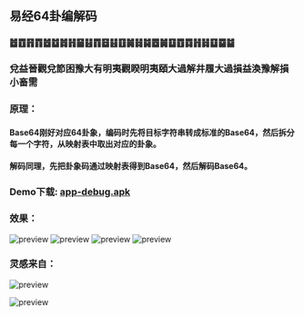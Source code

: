 ## 易经64卦编解码 
### ䷹䷩䷢䷓䷹䷻䷮䷏䷍䷣䷓䷥䷣䷚䷛䷧䷯䷉䷛䷨䷩䷺䷏䷧䷨䷈䷄
### 兌益晉觀兌節困豫大有明夷觀睽明夷頤大過解井履大過損益渙豫解損小畜需

### 原理：
#### Base64刚好对应64卦象，编码时先将目标字符串转成标准的Base64，然后拆分每一个字符，从映射表中取出对应的卦象。
#### 解码同理，先把卦象码通过映射表得到Base64，然后解码Base64。

### Demo下载: [app-debug.apk](https://github.com/wuyr/HexagramDecoder/raw/master/app-debug.apk)

### 效果：
![preview](https://github.com/wuyr/HexagramDecoder/raw/master/previews/preview1.gif) ![preview](https://github.com/wuyr/HexagramDecoder/raw/master/previews/preview2.gif)
![preview](https://github.com/wuyr/HexagramDecoder/raw/master/previews/preview3.gif) ![preview](https://github.com/wuyr/HexagramDecoder/raw/master/previews/preview4.gif)

### 灵感来自：
![preview](https://github.com/wuyr/HexagramDecoder/raw/master/previews/preview6.jpg) 

![preview](https://github.com/wuyr/HexagramDecoder/raw/master/previews/preview5.jpg)

